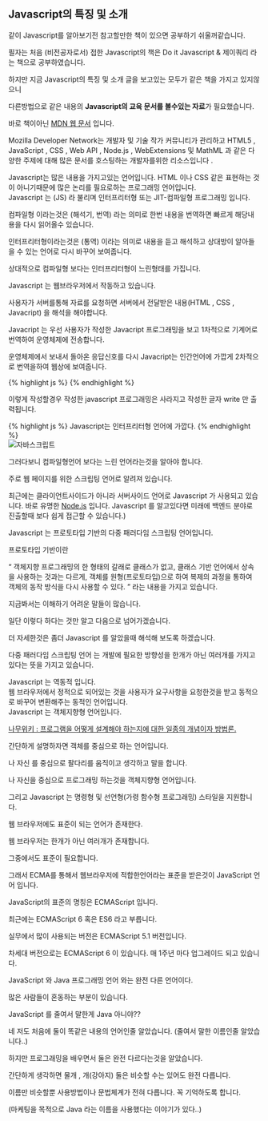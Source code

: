 <h2 class="title">Javascript의 특징 및 소개</h2>
<div class="box">
  <p>같이 Javascript를 알아보기전 참고할만한 책이 있으면 공부하기 쉬울꺼같습니다.</p>
  <p>필자는 처음 (비전공자로서) 접한 Javascript의 책은 Do it Javascript & 제이쿼리 라는 책으로 공부하였습니다.</p>
  <p>하지만 지금 Javascript의 특징 및 소개 글을 보고있는 모두가 같은 책을 가지고 있지않으니</p>
  <p>다른방법으로 같은 내용의 <strong>Javascript의 교육 문서를 볼수있는 자료</strong>가 필요했습니다.</p>
  <p>바로 책이아닌 <a href="https://developer.mozilla.org/ko/docs/Web/JavaScript" target="_blank">MDN 웹 문서</a> 입니다.</p>
  <p>Mozilla Developer Network는 개발자 및 기술 작가 커뮤니티가 관리하고 HTML5 , JavaScript , CSS , Web API , Node.js , WebExtensions 및        MathML 과 같은 다양한 주제에 대해 많은 문서를 호스팅하는 개발자를위한 리소스입니다 .</p>
</div>

<div class="box">
  Javascript는 많은 내용을 가지고있는 언어입니다.
  HTML 이나 CSS 같은 표현하는 것이 아니기때문에 많은 논리를 필요로하는 프로그래밍 언어입니다.
</div>
<div class="box">
  <div class="small-title">Javascript 는 (JS) 라 불리며 인터프리터형 또는 JIT-컴파일형 프로그래밍 입니다.</div>
  <p>컴파일형 이라는것은 (해석기, 번역) 라는 의미로 한번 내용을 번역하면 빠르게 해당내용을 다시 읽어올수 있습니다.</p>
  <p>인터프리터형이라는것은 (통역) 이라는 의미로 내용을 듣고 해석하고 상대방이 알아들을 수 있는 언어로 다시 바꾸어 보여줍니다.</p>
  <p>상대적으로 컴파일형 보다는 인터프리터형이 느린형태를 가집니다.</p>
</div>
<div class="box">
  <div class="small-title"> Javascript 는 웹브라우저에서 작동하고 있습니다.</div>
  <p>사용자가 서버를통해 자료를 요청하면 서버에서 전달받은 내용(HTML , CSS , Javacript) 을 해석을 해야합니다.</p>
  <p>Javacript 는 우선 사용자가 작성한 Javacript 프로그래밍을 보고 1차적으로 기계어로 번역하여 운영체제에 전송합니다.</p>
  <p>운영체제에서 보내서 돌아온 응답신호를 다시 Javacript는 인간언어에 가깝게 2차적으로 번역을하여 웹상에 보여줍니다.</p>
  {% highlight js %}
  <script language="javascript">
    document.write("Javascript는 인터프리터형 언어에 가깝다.");
  </script>
  {% endhighlight %}
  <p>이렇게 작성할경우 작성한 javascript 프로그래밍은 사라지고 작성한 글자 write 만 출력됩니다.</p>
  {% highlight js %}
   Javascript는 인터프리터형 언어에 가깝다.
  {% endhighlight %}
  <div class="img-box">
    <img src="{{ site.baseurl }}/static/img/post/2018-08-22.png" alt="자바스크립트" />
  <div>
  <p>그러다보니 컴파일형언어 보다는 느린 언어라는것을 알아야 합니다.</p>
</div>
<div class="box">
  <div class="small-title">주로 웹 페이지를 위한 스크립팅 언어로 알려져 있습니다.</div>
  <p>최근에는 클라이언트사이드가 아니라 서버사이드 언어로 Javascript 가 사용되고 있습니다. 바로 유명한 <a href="https://ko.wikipedia.org/wiki/Node.js">Node.js</a> 입니다. Javascript 를 알고있다면 미래에 백엔드 분야로 진출할때 보다 쉽게 접근할 수 있습니다.)</p>
</div>
<div class="box">
  <div class="small-title">Javascript 는 프로토타입 기반의 다중 패러다임 스크립팅 언어입니다.</div>
  <p>프로토타입 기반이란 </p>
  <p>
    <q> 객체지향 프로그래밍의 한 형태의 갈래로 클래스가 없고, 클래스 기반 언어에서 상속을 사용하는 것과는 다르게, 객체를 원형(프로토타입)으로 하여 복제의 과정을 통하여 객체의 동작 방식을 다시 사용할 수 있다. </q> 라는 내용을 가지고 있습니다. </p>
  <p>지금봐서는 이해하기 어려운 말들이 많습니다. </p>
  <p>일단 이렇다 하다는 것만 알고 다음으로 넘어가겠습니다.</p>
  <p>더 자세한것은 좀더 Javascript 를 알았을때 해석해 보도록 하겠습니다.</p>
  <p>다중 패러다임 스크립팅 언어 는 개발에 필요한 방향성을 한개가 아닌 여러개를 가지고 있다는 뜻을 가지고 있습니다.</p>
</div>
<div class="box">
  <div class="small-title">Javascript 는 역동적 입니다.</div>
  웹 브라우저에서 정적으로 되어있는 것을 사용자가 요구사항을 요청한것을 받고 동적으로 바꾸어 변환해주는 동적인 언어입니다. 
</div>
<div class="box">
  <div class="small-title">Javascript 는 객체지향형 언어입니다.</div>
  <p>
    <a href="https://namu.wiki/w/%EA%B0%9D%EC%B2%B4%20%EC%A7%80%ED%96%A5%20%ED%94%84%EB%A1%9C%EA%B7%B8%EB%9E%98%EB%B0%8D" >나무위키 : 프로그램을 어떻게 설계해야 하는지에 대한 일종의 개념이자 방법론.</a>
  </p>
  <p>간단하게 설명하자면 객체를 중심으로 하는 언어입니다.</p>
  <p>나 자신 를 중심으로 팔다리를 움직이고 생각하고 말을 합니다.</p>
  <p>나 자신을 중심으로 프로그래밍 하는것을 객체지향형 언어입니다.</p>
  <p>그리고 Javascript 는 명령형 및 선언형(가령 함수형 프로그래밍) 스타일을 지원합니다.</p>
</div>
<div class="box">
  <div class="small-title">웹 브라우저에도 표준이 되는 언어가 존재한다.</div>
  <p>웹 브라우저는 한개가 아닌 여러개가 존재합니다.</p>
  <p>그중에서도 표준이 필요합니다. </p>
  <p>그래서 ECMA를 통해서 웹브라우저에 적합한언어라는 표준을 받은것이 JavaScript 언어 입니다. </p>
  <p>JavaScript의 표준의 명칭은 ECMAScript 입니다.</p>
  <p>최근에는 ECMAScript 6 혹은 ES6 라고 부릅니다. </p>
  <p>실무에서 많이 사용되는 버전은 ECMAScript 5.1 버전입니다.</p>
  <p>차세대 버전으로는 ECMAScript 6 이 있습니다. 매 1주년 마다 업그레이드 되고 있습니다.</p>
</div>
<div class="box">
  <div class="small-title">JavaScript 와 Java 프로그래밍 언어 와는 완전 다른 언어이다. </div>
  <p>많은 사람들이 혼동하는 부분이 있습니다.</p>
  <p>JavaScript 를 줄여서 말한게 Java 아니야??</p>
  <p>네 저도 처음에 둘이 똑같은 내용의 언어인줄 알았습니다. (줄여서 말한 이름인줄 알았습니다..)</p>
  <p>하지만 프로그래밍을 배우면서 둘은 완전 다르다는것을 알았습니다.</p>
  <p>간단하게 생각하면 물개 , 개(강아지) 둘은 비슷할 수는 있어도 완전 다릅니다. </p>
  <p>이름만 비슷할뿐 사용방법이나 문법체계가 전혀 다릅니다. 꼭 기억하도록 합니다.</p>
  <p>(마케팅을 목적으로 Java 라는 이름을 사용했다는 이야기가 있다..)</p>
</div>
